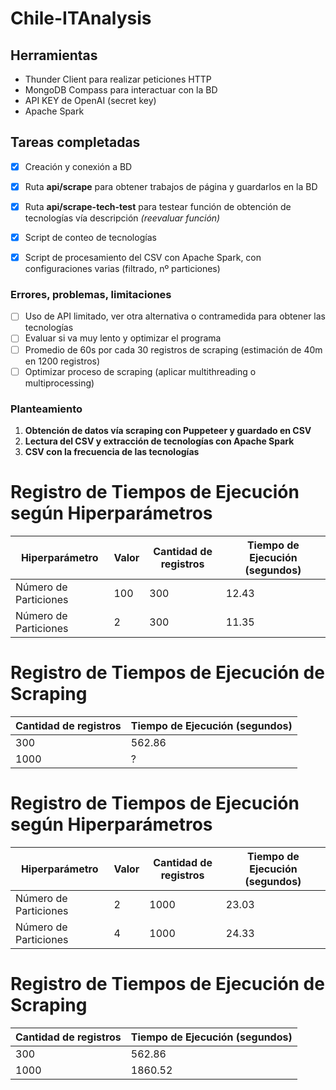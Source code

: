 # Chile-ITAnalysis

## Herramientas 
- Thunder Client para realizar peticiones HTTP
- MongoDB Compass para interactuar con la BD
- API KEY de OpenAI (secret key)
- Apache Spark 

## Tareas completadas
- [x] Creación y conexión a BD
- [x] Ruta **api/scrape** para obtener trabajos de página y guardarlos en la BD
- [x] Ruta **api/scrape-tech-test** para testear función de obtención de tecnologías vía descripción *(reevaluar función)*
- [x] Script de conteo de tecnologías
- [x] Script de procesamiento del CSV con Apache Spark, con configuraciones varias (filtrado, nº particiones)


### Errores, problemas, limitaciones
- [ ] Uso de API limitado, ver otra alternativa o contramedida para obtener las tecnologías
- [ ] Evaluar si va muy lento y optimizar el programa
- [ ] Promedio de 60s por cada 30 registros de scraping (estimación de 40m en 1200 registros)
- [ ] Optimizar proceso de scraping (aplicar multithreading o multiprocessing)

### Planteamiento 
1. **Obtención de datos vía scraping con Puppeteer y guardado en CSV**
2. **Lectura del CSV y extracción de tecnologías con Apache Spark**
3. **CSV con la frecuencia de las tecnologías**

# Registro de Tiempos de Ejecución según Hiperparámetros

| Hiperparámetro       | Valor   | Cantidad de registros | Tiempo de Ejecución (segundos) |
|----------------------|---------|-----------------------|--------------------------------|
| Número de Particiones| 100     |        300            |             12.43              |
| Número de Particiones| 2       |        300            |             11.35              |

# Registro de Tiempos de Ejecución de Scraping

| Cantidad de registros | Tiempo de Ejecución (segundos) |
|-----------------------|--------------------------------|
|       300             |             562.86             |
|       1000            |               ?                |
# Registro de Tiempos de Ejecución según Hiperparámetros

| Hiperparámetro       | Valor   | Cantidad de registros | Tiempo de Ejecución (segundos) |
|----------------------|---------|-----------------------|--------------------------------|
| Número de Particiones| 2       |        1000           |             23.03              |
| Número de Particiones| 4       |        1000           |             24.33              |

# Registro de Tiempos de Ejecución de Scraping

| Cantidad de registros | Tiempo de Ejecución (segundos) |
|-----------------------|--------------------------------|
|       300             |             562.86             |
|       1000            |            1860.52             |
